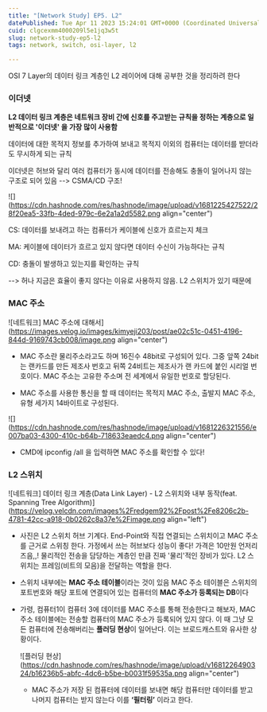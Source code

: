 ```yaml
---
title: "[Network Study] EP5. L2"
datePublished: Tue Apr 11 2023 15:24:01 GMT+0000 (Coordinated Universal Time)
cuid: clgcexmm4000209l5e1jq3w5t
slug: network-study-ep5-l2
tags: network, switch, osi-layer, l2

---
```


OSI 7 Layer의 데이터 링크 계층인 L2 레이어에 대해 공부한 것을 정리하려 한다

### 이더넷

**L2 데이터 링크 계층은 네트워크 장비 간에 신호를 주고받는 규칙을 정하는 계층으로 일반적으로 '이더넷' 을 가장 많이 사용함**

데이터에 대한 목적지 정보를 추가하여 보내고 목적지 이외의 컴퓨터는 데이터를 받더라도 무시하게 되는 규칙

이더넷은 허브와 달리 여러 컴퓨터가 동시에 데이터를 전송해도 충돌이 일어나지 않는 구조로 되어 있음 --&gt; CSMA/CD 구조!

![](https://cdn.hashnode.com/res/hashnode/image/upload/v1681225427522/28f20ea5-33fb-4ded-979c-6e2a1a2d5582.png align="center")

CS: 데이터를 보내려고 하는 컴퓨터가 케이블에 신호가 흐르는지 체크

MA: 케이블에 데이터가 흐르고 있지 않다면 데이터 수신이 가능하다는 규칙

CD: 충돌이 발생하고 있는지를 확인하는 규칙

\--&gt; 허나 지금은 효율이 좋지 않다는 이유로 사용하지 않음. L2 스위치가 있기 때문에

### MAC 주소

![네트워크] MAC 주소에 대해서](https://images.velog.io/images/kimyeji203/post/ae02c51c-0451-4196-844d-9169743cb008/image.png align="center")

* MAC 주소란 물리주소라고도 하며 16진수 48bit로 구성되어 있다. 그중 앞쪽 24bit는 랜카드를 만든 제조사 번호고 뒤쪽 24비트는 제조사가 랜 카드에 붙인 시리얼 번호이다. MAC 주소는 고유한 주소며 전 세계에서 유일한 번호로 할당된다.
    
* MAC 주소를 사용한 통신을 할 때 데이터는 목적지 MAC 주소, 출발지 MAC 주소, 유형 세가지 14바이트로 구성된다. 
    

![](https://cdn.hashnode.com/res/hashnode/image/upload/v1681226321556/e007ba03-4300-410c-b64b-718633eaedc4.png align="center")

* CMD에 ipconfig /all 을 입력하면 MAC 주소를 확인할 수 있다!
    

### L2 스위치

![네트워크] 데이터 링크 계층(Data Link Layer) - L2 스위치와 내부 동작(feat. Spanning Tree  Algorithm)](https://velog.velcdn.com/images%2Fredgem92%2Fpost%2Fe8206c2b-4781-42cc-a918-0b0262c8a37e%2Fimage.png align="left")

* 사진은 L2 스위치 허브 기계다. End-Point와 직접 연결되는 스위치이고 MAC 주소를 근거로 스위칭 한다. 가정에서 쓰는 허브보다 성능이 좋다! 가격은 10만원 언저리 즈음,,! 물리적인 전송을 담당하는 계층인 만큼 진짜 '물리'적인 장비가 있다. L2 스위치는 프레임(비트의 모음)을 전달하는 역할을 한다.
    
* 스위치 내부에는 **MAC 주소 테이블**이라는 것이 있음 MAC 주소 테이블은 스위치의 포트번호와 해당 포트에 연결되어 있는 컴퓨터의 **MAC 주소가 등록되는 DB**이다
    
* 가령, 컴퓨터1이 컴퓨터 3에 데이터를 MAC 주소를 통해 전송한다고 해보자, MAC 주소 테이블에는 전송할 컴퓨터의 MAC 주소가 등록되어 있지 않다. 이 때 그냥 모든 컴퓨터에 전송해버리는 **플러딩 현상**이 일어난다. 이는 브로드캐스트와 유사한 상황이다.
    
    ![플러딩 현상](https://cdn.hashnode.com/res/hashnode/image/upload/v1681226490324/b16236b5-abfc-4dc6-b5be-b0031f59535a.png align="center")
    
    * MAC 주소가 저장 된 컴퓨터에 데이터를 보내면 해당 컴퓨터만 데이터를 받고 나머지 컴퓨터는 받지 않는다 이를 **‘필터링’** 이라고 한다.